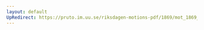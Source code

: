 ```yaml
---
layout: default
UpRedirect: https://pruto.im.uu.se/riksdagen-motions-pdf/1869/mot_1869__fk__31/mot_1869__fk__31-001.pdf
---
```


